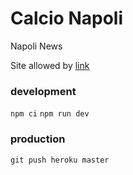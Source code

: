 # Calcio Napoli

Napoli News

Site allowed by [link](https://calcio-napoli.com)

### development

```npm ci```
```npm run dev```


### production

```git push heroku master```